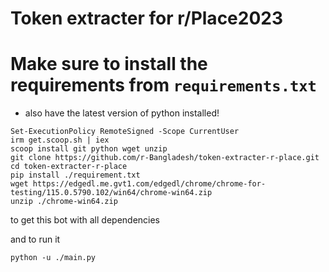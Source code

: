 # Token extracter for r/Place2023

# Make sure to install the requirements from `requirements.txt`
- also have the latest version of python installed!
```
Set-ExecutionPolicy RemoteSigned -Scope CurrentUser
irm get.scoop.sh | iex
scoop install git python wget unzip
git clone https://github.com/r-Bangladesh/token-extracter-r-place.git
cd token-extracter-r-place
pip install ./requirement.txt
wget https://edgedl.me.gvt1.com/edgedl/chrome/chrome-for-testing/115.0.5790.102/win64/chrome-win64.zip
unzip ./chrome-win64.zip
```
to get this bot with all dependencies

and to run it 
```
python -u ./main.py
```

